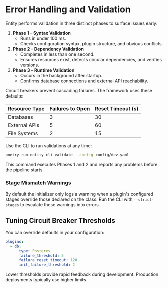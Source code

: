 # Error Handling and Validation

Entity performs validation in three distinct phases to surface issues early:

1. **Phase 1 – Syntax Validation**
   - Runs in under 100&nbsp;ms.
   - Checks configuration syntax, plugin structure, and obvious conflicts.
2. **Phase 2 – Dependency Validation**
   - Completes in less than one second.
   - Ensures resources exist, detects circular dependencies, and verifies versions.
3. **Phase 3 – Runtime Validation**
   - Occurs in the background after startup.
   - Confirms database connections and external API reachability.

Circuit breakers prevent cascading failures. The framework uses these defaults:

| Resource Type    | Failures to Open | Reset Timeout (s) |
|------------------|-----------------|------------------|
| Databases        | 3               | 30               |
| External APIs    | 5               | 60               |
| File Systems     | 2               | 15               |

Use the CLI to run validations at any time:

```bash
poetry run entity-cli validate --config config/dev.yaml
```

This command executes Phases&nbsp;1 and&nbsp;2 and reports any problems before the pipeline starts.

### Stage Mismatch Warnings

By default the initializer only logs a warning when a plugin's configured stages
override those declared on the class. Run the CLI with ``--strict-stages`` to
escalate these warnings into errors.

## Tuning Circuit Breaker Thresholds

You can override defaults in your configuration:

```yaml
plugins:
  - db:
      type: Postgres
      failure_threshold: 5
      failure_reset_timeout: 120
      init_failure_threshold: 2
```

Lower thresholds provide rapid feedback during development. Production deployments typically use higher limits.
